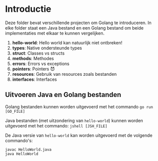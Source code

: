# Introductie

Deze folder bevat verschillende projecten om Golang te introduceren. In elke folder staat een Java bestand en een Golang bestand om beide implementaties met elkaar te kunnen vergelijken.

1. **hello-world**: Hello world kan natuurlijk niet ontbreken!
1. **types**: Native ondersteunde types
1. **struct**: Classes vs structs
1. **methods**: Methodes
1. **errors**: Errors vs exceptions
1. **pointers**: Pointers 😈
1. **resources**: Gebruik van resources zoals bestanden
1. **interfaces**: Interfaces

## Uitvoeren Java en Golang bestanden

Golang bestanden kunnen worden uitgevoerd met het commando `go run [GO_FILE]`

Java bestanden (met uitzondering van `hello-world`) kunnen worden uitgevoerd met het commando: `jshell [JSH_FILE]`

De Java versie van `hello-world` kan worden uitgevoerd met de volgende commando's:

````
javac HelloWorld.java
java HelloWorld
````

